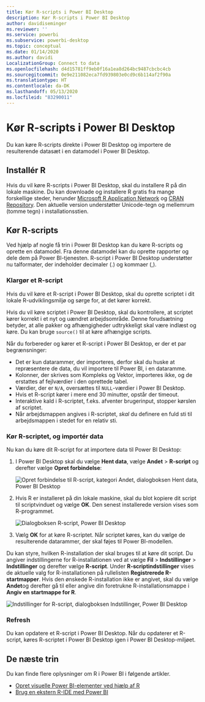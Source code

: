 ```yaml
---
title: Kør R-scripts i Power BI Desktop
description: Kør R-scripts i Power BI Desktop
author: davidiseminger
ms.reviewer: ''
ms.service: powerbi
ms.subservice: powerbi-desktop
ms.topic: conceptual
ms.date: 01/14/2020
ms.author: davidi
LocalizationGroup: Connect to data
ms.openlocfilehash: d4d15781ff9eb0f16a1ea8d264bc9487cbcbc4cb
ms.sourcegitcommit: 0e9e211082eca7fd939803e0cd9c6b114af2f90a
ms.translationtype: HT
ms.contentlocale: da-DK
ms.lasthandoff: 05/13/2020
ms.locfileid: "83290011"
---
```

# <a name="run-r-scripts-in-power-bi-desktop"></a>Kør R-scripts i Power BI Desktop

Du kan køre R-scripts direkte i Power BI Desktop og importere de resulterende datasæt i en datamodel i Power BI Desktop.

## <a name="install-r"></a>Installér R

Hvis du vil køre R-scripts i Power BI Desktop, skal du installere R på din lokale maskine. Du kan downloade og installere R gratis fra mange forskellige steder, herunder [Microsoft R Application Network](https://mran.revolutionanalytics.com/download/) og [CRAN Repository](https://cran.r-project.org/bin/windows/base/). Den aktuelle version understøtter Unicode-tegn og mellemrum (tomme tegn) i installationsstien.

## <a name="run-r-scripts"></a>Kør R-scripts

Ved hjælp af nogle få trin i Power BI Desktop kan du køre R-scripts og oprette en datamodel. Fra denne datamodel kan du oprette rapporter og dele dem på Power BI-tjenesten. R-script i Power BI Desktop understøtter nu talformater, der indeholder decimaler (.) og kommaer (,).

### <a name="prepare-an-r-script"></a>Klargør et R-script

Hvis du vil køre et R-script i Power BI Desktop, skal du oprette scriptet i dit lokale R-udviklingsmiljø og sørge for, at det kører korrekt.

Hvis du vil køre scriptet i Power BI Desktop, skal du kontrollere, at scriptet kører korrekt i et nyt og uændret arbejdsområde. Denne forudsætning betyder, at alle pakker og afhængigheder udtrykkeligt skal være indlæst og køre. Du kan bruge `source()` til at køre afhængige scripts.

Når du forbereder og kører et R-script i Power BI Desktop, er der et par begrænsninger:

* Det er kun datarammer, der importeres, derfor skal du huske at repræsentere de data, du vil importere til Power BI, i en dataramme.
* Kolonner, der skrives som Kompleks og Vektor, importeres ikke, og de erstattes af fejlværdier i den oprettede tabel.
* Værdier, der er `N/A`, oversættes til `NULL`-værdier i Power BI Desktop.
* Hvis et R-script kører i mere end 30 minutter, opstår der timeout.
* Interaktive kald i R-scriptet, f.eks. afventer brugerinput, stopper kørslen af scriptet.
* Når arbejdsmappen angives i R-scriptet, *skal* du definere en fuld sti til arbejdsmappen i stedet for en relativ sti.

### <a name="run-your-r-script-and-import-data"></a>Kør R-scriptet, og importér data

Nu kan du køre dit R-script for at importere data til Power BI Desktop:

1. I Power BI Desktop skal du vælge **Hent data**, vælge **Andet** > **R-script** og derefter vælge **Opret forbindelse**:

    ![Opret forbindelse til R-script, kategori Andet, dialogboksen Hent data, Power BI Desktop](media/desktop-r-scripts/r-scripts-1.png)

2. Hvis R er installeret på din lokale maskine, skal du blot kopiere dit script til scriptvinduet og vælge **OK**. Den senest installerede version vises som R-programmet.

    ![Dialogboksen R-script, Power BI Desktop](media/desktop-r-scripts/r-scripts-2.png)

3. Vælg **OK** for at køre R-scriptet. Når scriptet køres, kan du vælge de resulterende datarammer, der skal føjes til Power BI-modellen.

Du kan styre, hvilken R-installation der skal bruges til at køre dit script. Du angiver indstillingerne for R-installationen ved at vælge **Fil** > **Indstillinger** > **Indstillinger** og derefter vælge **R-script**. Under **R-scriptindstillinger** vises de aktuelle valg for R-installationen på rullelisten **Registrerede R-startmapper**. Hvis den ønskede R-installation ikke er angivet, skal du vælge **Andet**og derefter gå til eller angive din foretrukne R-installationsmappe i **Angiv en startmappe for R**.

![Indstillinger for R-script, dialogboksen Indstillinger, Power BI Desktop](media/desktop-r-scripts/r-scripts-4.png)

### <a name="refresh"></a>Refresh

Du kan opdatere et R-script i Power BI Desktop. Når du opdaterer et R-script, køres R-scriptet i Power BI Desktop igen i Power BI Desktop-miljøet.

## <a name="next-steps"></a>De næste trin

Du kan finde flere oplysninger om R i Power BI i følgende artikler.

* [Opret visuelle Power BI-elementer ved hjælp af R](../create-reports/desktop-r-visuals.md)
* [Brug en ekstern R-IDE med Power BI](desktop-r-ide.md)
